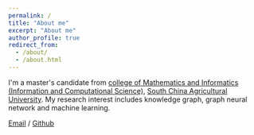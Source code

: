 ```yaml
---
permalink: /
title: "About me"
excerpt: "About me"
author_profile: true
redirect_from: 
  - /about/
  - /about.html
---
```


I'm a master's candidate from [college of Mathematics and Informatics (Information and Computational Science)](https://info.scau.edu.cn/), [South China Agricultural University](https://scau.edu.cn/main.htm). My research interest includes knowledge graph, graph neural network and machine learning.

[Email](mailto:hanyouyou@stu.scau.edu.cn) / [Github](https://github.com/Youyou-Han)
